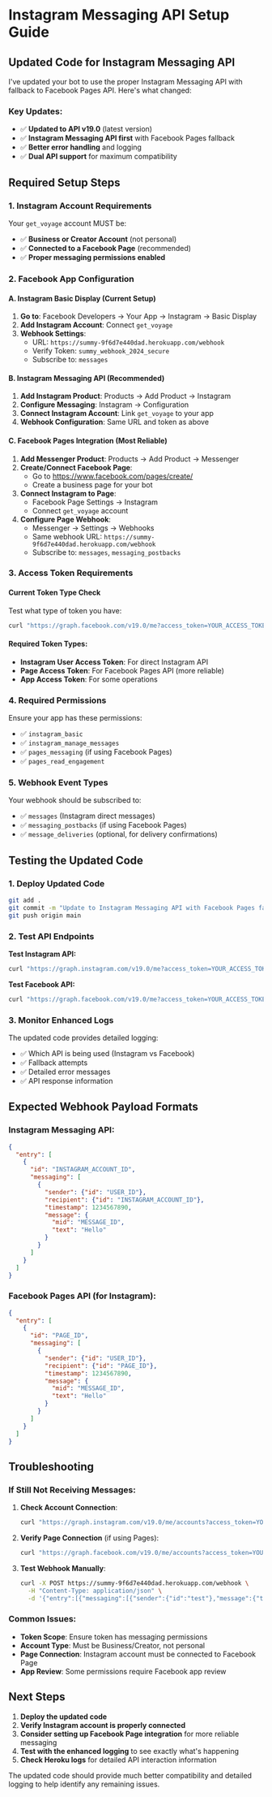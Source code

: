 # Instagram Messaging API Setup Guide

## Updated Code for Instagram Messaging API

I've updated your bot to use the proper Instagram Messaging API with fallback to Facebook Pages API. Here's what changed:

### Key Updates:
- ✅ **Updated to API v19.0** (latest version)
- ✅ **Instagram Messaging API first** with Facebook Pages fallback
- ✅ **Better error handling** and logging
- ✅ **Dual API support** for maximum compatibility

## Required Setup Steps

### 1. Instagram Account Requirements

Your `get_voyage` account MUST be:
- ✅ **Business or Creator Account** (not personal)
- ✅ **Connected to a Facebook Page** (recommended)
- ✅ **Proper messaging permissions enabled**

### 2. Facebook App Configuration

#### A. Instagram Basic Display (Current Setup)
1. **Go to**: Facebook Developers → Your App → Instagram → Basic Display
2. **Add Instagram Account**: Connect `get_voyage`
3. **Webhook Settings**:
   - URL: `https://summy-9f6d7e440dad.herokuapp.com/webhook`
   - Verify Token: `summy_webhook_2024_secure`
   - Subscribe to: `messages`

#### B. Instagram Messaging API (Recommended)
1. **Add Instagram Product**: Products → Add Product → Instagram
2. **Configure Messaging**: Instagram → Configuration
3. **Connect Instagram Account**: Link `get_voyage` to your app
4. **Webhook Configuration**: Same URL and token as above

#### C. Facebook Pages Integration (Most Reliable)
1. **Add Messenger Product**: Products → Add Product → Messenger
2. **Create/Connect Facebook Page**: 
   - Go to https://www.facebook.com/pages/create/
   - Create a business page for your bot
3. **Connect Instagram to Page**:
   - Facebook Page Settings → Instagram
   - Connect `get_voyage` account
4. **Configure Page Webhook**:
   - Messenger → Settings → Webhooks
   - Same webhook URL: `https://summy-9f6d7e440dad.herokuapp.com/webhook`
   - Subscribe to: `messages`, `messaging_postbacks`

### 3. Access Token Requirements

#### Current Token Type Check
Test what type of token you have:

```bash
curl "https://graph.facebook.com/v19.0/me?access_token=YOUR_ACCESS_TOKEN"
```

#### Required Token Types:
- **Instagram User Access Token**: For direct Instagram API
- **Page Access Token**: For Facebook Pages API (more reliable)
- **App Access Token**: For some operations

### 4. Required Permissions

Ensure your app has these permissions:
- ✅ `instagram_basic`
- ✅ `instagram_manage_messages`
- ✅ `pages_messaging` (if using Facebook Pages)
- ✅ `pages_read_engagement`

### 5. Webhook Event Types

Your webhook should be subscribed to:
- ✅ `messages` (Instagram direct messages)
- ✅ `messaging_postbacks` (if using Facebook Pages)
- ✅ `message_deliveries` (optional, for delivery confirmations)

## Testing the Updated Code

### 1. Deploy Updated Code
```bash
git add .
git commit -m "Update to Instagram Messaging API with Facebook Pages fallback"
git push origin main
```

### 2. Test API Endpoints

**Test Instagram API:**
```bash
curl "https://graph.instagram.com/v19.0/me?access_token=YOUR_ACCESS_TOKEN"
```

**Test Facebook API:**
```bash
curl "https://graph.facebook.com/v19.0/me?access_token=YOUR_ACCESS_TOKEN"
```

### 3. Monitor Enhanced Logs

The updated code provides detailed logging:
- ✅ Which API is being used (Instagram vs Facebook)
- ✅ Fallback attempts
- ✅ Detailed error messages
- ✅ API response information

## Expected Webhook Payload Formats

### Instagram Messaging API:
```json
{
  "entry": [
    {
      "id": "INSTAGRAM_ACCOUNT_ID",
      "messaging": [
        {
          "sender": {"id": "USER_ID"},
          "recipient": {"id": "INSTAGRAM_ACCOUNT_ID"},
          "timestamp": 1234567890,
          "message": {
            "mid": "MESSAGE_ID",
            "text": "Hello"
          }
        }
      ]
    }
  ]
}
```

### Facebook Pages API (for Instagram):
```json
{
  "entry": [
    {
      "id": "PAGE_ID",
      "messaging": [
        {
          "sender": {"id": "USER_ID"},
          "recipient": {"id": "PAGE_ID"},
          "timestamp": 1234567890,
          "message": {
            "mid": "MESSAGE_ID",
            "text": "Hello"
          }
        }
      ]
    }
  ]
}
```

## Troubleshooting

### If Still Not Receiving Messages:

1. **Check Account Connection**:
   ```bash
   curl "https://graph.instagram.com/v19.0/me/accounts?access_token=YOUR_ACCESS_TOKEN"
   ```

2. **Verify Page Connection** (if using Pages):
   ```bash
   curl "https://graph.facebook.com/v19.0/me/accounts?access_token=YOUR_ACCESS_TOKEN"
   ```

3. **Test Webhook Manually**:
   ```bash
   curl -X POST https://summy-9f6d7e440dad.herokuapp.com/webhook \
     -H "Content-Type: application/json" \
     -d '{"entry":[{"messaging":[{"sender":{"id":"test"},"message":{"text":"test"}}]}]}'
   ```

### Common Issues:

- **Token Scope**: Ensure token has messaging permissions
- **Account Type**: Must be Business/Creator, not personal
- **Page Connection**: Instagram account must be connected to Facebook Page
- **App Review**: Some permissions require Facebook app review

## Next Steps

1. **Deploy the updated code**
2. **Verify Instagram account is properly connected**
3. **Consider setting up Facebook Page integration** for more reliable messaging
4. **Test with the enhanced logging** to see exactly what's happening
5. **Check Heroku logs** for detailed API interaction information

The updated code should provide much better compatibility and detailed logging to help identify any remaining issues.
